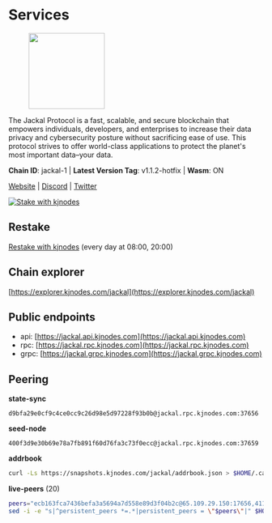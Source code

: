 # Services

<figure><img src="https://raw.githubusercontent.com/kj89/testnet_manuals/main/pingpub/logos/jackal.png" width="150" alt=""><figcaption></figcaption></figure>

The Jackal Protocol is a fast, scalable, and secure blockchain that empowers  individuals, developers, and enterprises to increase their data privacy and  cybersecurity posture without sacrificing ease of use. This protocol strives  to offer world-class applications to protect the planet's most important data–your data.

**Chain ID**: jackal-1 | **Latest Version Tag**: v1.1.2-hotfix | **Wasm**: ON

[Website](https://jackalprotocol.com) | [Discord](https://discord.com/invite/5GKym3p6rj) | [Twitter](https://twitter.com/Jackal_Protocol)

[![Stake with kjnodes](https://i.ibb.co/cr44Q8j/button-stake-with-kjnodes.png)](https://restake.app/jackal/jklvaloper1tr3wm3mdkz0tda6t7vavqnn7fe2g4un0f67xmt)

## Restake

[Restake with kjnodes](https://restake.app/jackal/jklvaloper1tr3wm3mdkz0tda6t7vavqnn7fe2g4un0f67xmt) (every day at 08:00, 20:00)
## Chain explorer
[https://explorer.kjnodes.com/jackal](https://explorer.kjnodes.com/jackal)

## Public endpoints

* api: [https://jackal.api.kjnodes.com](https://jackal.api.kjnodes.com)
* rpc: [https://jackal.rpc.kjnodes.com](https://jackal.rpc.kjnodes.com)
* grpc: [https://jackal.grpc.kjnodes.com](https://jackal.grpc.kjnodes.com)

## Peering

**state-sync**

```text
d9bfa29e0cf9c4ce0cc9c26d98e5d97228f93b0b@jackal.rpc.kjnodes.com:37656
```

**seed-node**

```text
400f3d9e30b69e78a7fb891f60d76fa3c73f0ecc@jackal.rpc.kjnodes.com:37659
```

**addrbook**
```bash
curl -Ls https://snapshots.kjnodes.com/jackal/addrbook.json > $HOME/.canine/config/addrbook.json
```

**live-peers** (20)
```bash
peers="ecb163fca7436befa3a5694a7d558e89d3f04b2c@65.109.29.150:17656,4118b172fc2a45e0335c59641fd7c2e5e5e2c53c@65.108.238.203:28656,c2842c76779913e05fa4256e3caab852e1782951@202.61.194.254:60756,588e509e3a8c1dc4ba938779bf569cd9f6f0f4be@212.23.222.109:26256,46d4495643f2579573a61e181a88de3b8f0acc4f@2.139.23.24:36656,6852add4eaa027707a6000c78ea9e7cde81b058f@18.118.26.4:26656,d9bfa29e0cf9c4ce0cc9c26d98e5d97228f93b0b@65.109.88.38:37656,4398bd773ac885b7365de3604eb487be10c54563@185.16.38.210:26906,11c23c5341d0ac69f9ebb3be9afa7fe0e134ece0@94.79.54.137:28656,399068f8371dce4ae5d7cd7da2c965e765e68f4b@65.108.238.102:17556,dd3cab79ffae0aed4f519503b66e9403c69eeb14@85.237.193.101:25565,ff94a29e02de8369faf37c76d3c97684bbd51bd6@185.16.38.165:17556,709d70730cbcbefd10071d316fd099160b84aced@203.135.152.216:26656,271625e66eed066b35e8e7c84a0bf62c3b0429eb@155.133.22.8:23856,ebc272824924ea1a27ea3183dd0b9ba713494f83@95.214.52.139:26906,753d35e39ad1f6f2fbf0f406a0c4f2bee3c4c7d0@135.181.153.228:56656,9c149b35243970e1f8e0519f1f33f79f7d5bd91b@51.38.52.188:26638,140e8811d3245e12e42b0b99a68f4b5b900823d3@62.210.91.3:26656,26b6255375a592c3b0664bd474a6975f468c3785@88.99.164.158:11126,a79da224ad9d4501dbf1d547986ebec55d56b951@135.181.128.114:17556"
sed -i -e "s|^persistent_peers *=.*|persistent_peers = \"$peers\"|" $HOME/.canine/config/config.toml
```
